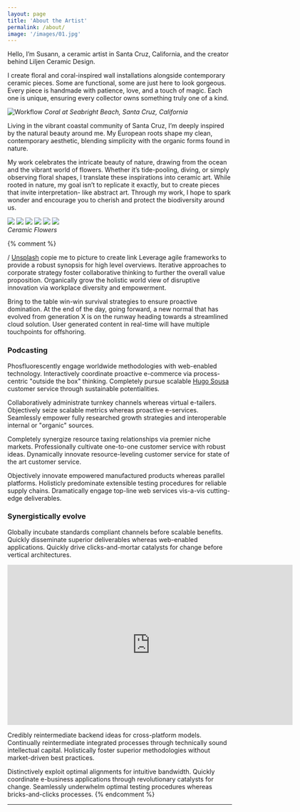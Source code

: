 ```yaml
---
layout: page
title: 'About the Artist'
permalink: /about/
image: '/images/01.jpg'
---
```


Hello, I’m Susann, a ceramic artist in Santa Cruz, California, and the creator behind Liljen Ceramic Design.

I create floral and coral-inspired wall installations alongside contemporary ceramic pieces. Some are functional, some are just here to look gorgeous. Every piece is handmade with patience, love, and a touch of magic. Each one is unique, ensuring every collector owns something truly one of a kind.

![Workflow]({{site.baseurl}}/images/03.jpg)
*Coral at Seabright Beach, Santa Cruz, California*
 
Living in the vibrant coastal community of Santa Cruz, I’m deeply inspired by the natural beauty around me. My European roots shape my clean, contemporary aesthetic, blending simplicity with the organic forms found in nature.

My work celebrates the intricate beauty of nature, drawing from the ocean and the vibrant world of flowers. Whether it’s tide-pooling, diving, or simply observing floral shapes, I translate these inspirations into ceramic art. While rooted in nature, my goal isn’t to replicate it exactly, but to create pieces that invite interpretation- like abstract art. Through my work, I hope to spark wonder and encourage you to cherish and protect the biodiversity around us.


<div class="gallery-box">
  <div class="gallery">
    <img src="/images/product1.jpg">
	<img src="/images/product2.jpg">
	<img src="/images/product3.jpg">
	<img src="/images/product4.jpg">
	<img src="/images/product5.jpg">
	<img src="/images/product6.jpg">
  </div>
  <em>Ceramic Flowers </em>
</div>


{% comment %} 

/ <a href="https://unsplash.com/" target="_blank">Unsplash</a> copie me to picture to create link
Leverage agile frameworks to provide a robust synopsis for high level overviews. Iterative approaches to corporate strategy foster collaborative thinking to further the overall value proposition. Organically grow the holistic world view of disruptive innovation via workplace diversity and empowerment.

Bring to the table win-win survival strategies to ensure proactive domination. At the end of the day, going forward, a new normal that has evolved from generation X is on the runway heading towards a streamlined cloud solution. User generated content in real-time will have multiple touchpoints for offshoring.


### Podcasting

Phosfluorescently engage worldwide methodologies with web-enabled technology. Interactively coordinate proactive e-commerce via process-centric "outside the box" thinking. Completely pursue scalable [Hugo Sousa](https://unsplash.com/photos/BghGseQbAkA) customer service through sustainable potentialities.

Collaboratively administrate turnkey channels whereas virtual e-tailers. Objectively seize scalable metrics whereas proactive e-services. Seamlessly empower fully researched growth strategies and interoperable internal or "organic" sources.



Completely synergize resource taxing relationships via premier niche markets. Professionally cultivate one-to-one customer service with robust ideas. Dynamically innovate resource-leveling customer service for state of the art customer service.

Objectively innovate empowered manufactured products whereas parallel platforms. Holisticly predominate extensible testing procedures for reliable supply chains. Dramatically engage top-line web services vis-a-vis cutting-edge deliverables.

### Synergistically evolve

Globally incubate standards compliant channels before scalable benefits. Quickly disseminate superior deliverables whereas web-enabled applications. Quickly drive clicks-and-mortar catalysts for change before vertical architectures.

<p><iframe src="https://player.vimeo.com/video/147264547?title=0&byline=0" width="640" height="360" frameborder="0" allowfullscreen></iframe></p>

Credibly reintermediate backend ideas for cross-platform models. Continually reintermediate integrated processes through technically sound intellectual capital. Holistically foster superior methodologies without market-driven best practices.

Distinctively exploit optimal alignments for intuitive bandwidth. Quickly coordinate e-business applications through revolutionary catalysts for change. Seamlessly underwhelm optimal testing procedures whereas bricks-and-clicks processes.
{% endcomment %}
***